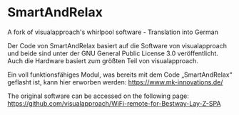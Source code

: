 # SmartAndRelax

A fork of visualapproach's whirlpool software - Translation into German

Der Code von SmartAndRelax basiert auf die Software von visualapproach und beide sind unter der GNU General Public License 3.0 veröffentlicht. Auch die Hardware basiert zum größten Teil von visualapproach.

Ein voll funktionsfähiges Modul, was bereits mit dem Code „SmartAndRelax“ geflasht ist, kann hier erworben werden: https://www.mk-innovations.de/

The original software can be accessed on the following page: https://github.com/visualapproach/WiFi-remote-for-Bestway-Lay-Z-SPA
